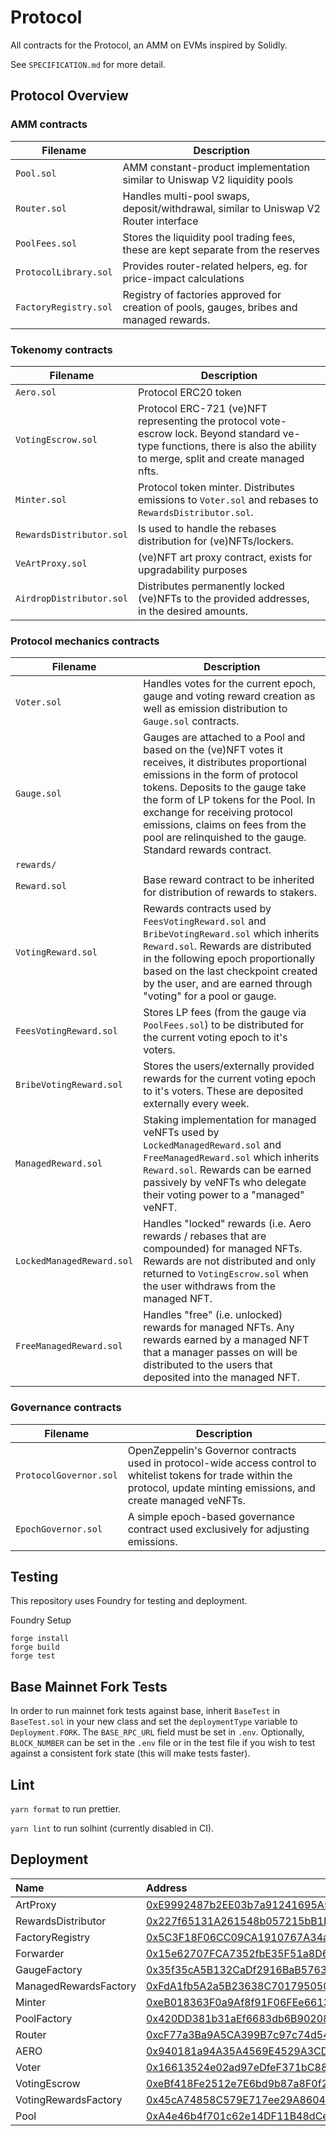 # Protocol

All contracts for the Protocol, an AMM on EVMs inspired by Solidly.

See `SPECIFICATION.md` for more detail.

## Protocol Overview

### AMM contracts

| Filename | Description |
| --- | --- |
| `Pool.sol` | AMM constant-product implementation similar to Uniswap V2 liquidity pools |
| `Router.sol` | Handles multi-pool swaps, deposit/withdrawal, similar to Uniswap V2 Router interface |
| `PoolFees.sol` | Stores the liquidity pool trading fees, these are kept separate from the reserves |
| `ProtocolLibrary.sol` | Provides router-related helpers, eg. for price-impact calculations |
| `FactoryRegistry.sol` | Registry of factories approved for creation of pools, gauges, bribes and managed rewards. |

### Tokenomy contracts

| Filename | Description |
| --- | --- |
| `Aero.sol` | Protocol ERC20 token |
| `VotingEscrow.sol` | Protocol ERC-721 (ve)NFT representing the protocol vote-escrow lock. Beyond standard ve-type functions, there is also the ability to merge, split and create managed nfts. |
| `Minter.sol` | Protocol token minter. Distributes emissions to `Voter.sol` and rebases to `RewardsDistributor.sol`. |
| `RewardsDistributor.sol` | Is used to handle the rebases distribution for (ve)NFTs/lockers. |
| `VeArtProxy.sol` | (ve)NFT art proxy contract, exists for upgradability purposes |
| `AirdropDistributor.sol` | Distributes permanently locked (ve)NFTs to the provided addresses, in the desired amounts. |

### Protocol mechanics contracts

| Filename | Description |
| --- | --- |
| `Voter.sol` | Handles votes for the current epoch, gauge and voting reward creation as well as emission distribution to `Gauge.sol` contracts. |
| `Gauge.sol` | Gauges are attached to a Pool and based on the (ve)NFT votes it receives, it distributes proportional emissions in the form of protocol tokens. Deposits to the gauge take the form of LP tokens for the Pool. In exchange for receiving protocol emissions, claims on fees from the pool are relinquished to the gauge. Standard rewards contract. |
| `rewards/` | |
| `Reward.sol` | Base reward contract to be inherited for distribution of rewards to stakers.
| `VotingReward.sol` | Rewards contracts used by `FeesVotingReward.sol` and `BribeVotingReward.sol` which inherits `Reward.sol`. Rewards are distributed in the following epoch proportionally based on the last checkpoint created by the user, and are earned through "voting" for a pool or gauge. |
| `FeesVotingReward.sol` | Stores LP fees (from the gauge via `PoolFees.sol`) to be distributed for the current voting epoch to it's voters. |
| `BribeVotingReward.sol` | Stores the users/externally provided rewards for the current voting epoch to it's voters. These are deposited externally every week. |
| `ManagedReward.sol` | Staking implementation for managed veNFTs used by `LockedManagedReward.sol` and `FreeManagedReward.sol` which inherits `Reward.sol`.  Rewards can be earned passively by veNFTs who delegate their voting power to a "managed" veNFT.
| `LockedManagedReward.sol` | Handles "locked" rewards (i.e. Aero rewards / rebases that are compounded) for managed NFTs. Rewards are not distributed and only returned to `VotingEscrow.sol` when the user withdraws from the managed NFT. | 
| `FreeManagedReward.sol` | Handles "free" (i.e. unlocked) rewards for managed NFTs. Any rewards earned by a managed NFT that a manager passes on will be distributed to the users that deposited into the managed NFT. | 

### Governance contracts

| Filename | Description |
| --- | --- |
| `ProtocolGovernor.sol` | OpenZeppelin's Governor contracts used in protocol-wide access control to whitelist tokens for trade  within the protocol, update minting emissions, and create managed veNFTs. |
| `EpochGovernor.sol` | A simple epoch-based governance contract used exclusively for adjusting emissions. |


## Testing

This repository uses Foundry for testing and deployment. 

Foundry Setup

```
forge install
forge build
forge test
```

## Base Mainnet Fork Tests

In order to run mainnet fork tests against base, inherit `BaseTest` in `BaseTest.sol` in your new class and set the `deploymentType` variable to `Deployment.FORK`. The `BASE_RPC_URL` field must be set in `.env`. Optionally, `BLOCK_NUMBER` can be set in the `.env` file or in the test file if you wish to test against a consistent fork state (this will make tests faster).


## Lint

`yarn format` to run prettier.

`yarn lint` to run solhint (currently disabled in CI).

## Deployment

| Name               | Address                                                                                                                               |
| :----------------- | :------------------------------------------------------------------------------------------------------------------------------------ |
| ArtProxy               | [0xE9992487b2EE03b7a91241695A58E0ef3654643E](https://basescan.org/address/0xE9992487b2EE03b7a91241695A58E0ef3654643E#code) |
| RewardsDistributor               | [0x227f65131A261548b057215bB1D5Ab2997964C7d](https://basescan.org/address/0x227f65131A261548b057215bB1D5Ab2997964C7d#code) |
| FactoryRegistry               | [0x5C3F18F06CC09CA1910767A34a20F771039E37C0](https://basescan.org/address/0x5C3F18F06CC09CA1910767A34a20F771039E37C0#code) |
| Forwarder               | [0x15e62707FCA7352fbE35F51a8D6b0F8066A05DCc](https://basescan.org/address/0x15e62707FCA7352fbE35F51a8D6b0F8066A05DCc#code) |
| GaugeFactory               | [0x35f35cA5B132CaDf2916BaB57639128eAC5bbcb5](https://basescan.org/address/0x35f35cA5B132CaDf2916BaB57639128eAC5bbcb5#code) |
| ManagedRewardsFactory               | [0xFdA1fb5A2a5B23638C7017950506a36dcFD2bDC3](https://basescan.org/address/0xFdA1fb5A2a5B23638C7017950506a36dcFD2bDC3#code) |
| Minter               | [0xeB018363F0a9Af8f91F06FEe6613a751b2A33FE5](https://basescan.org/address/0xeB018363F0a9Af8f91F06FEe6613a751b2A33FE5#code) |
| PoolFactory               | [0x420DD381b31aEf6683db6B902084cB0FFECe40Da](https://basescan.org/address/0x420DD381b31aEf6683db6B902084cB0FFECe40Da#code) |
| Router               | [0xcF77a3Ba9A5CA399B7c97c74d54e5b1Beb874E43](https://basescan.org/address/0xcF77a3Ba9A5CA399B7c97c74d54e5b1Beb874E43#code) |
| AERO               | [0x940181a94A35A4569E4529A3CDfB74e38FD98631](https://basescan.org/address/0x940181a94A35A4569E4529A3CDfB74e38FD98631#code) |
| Voter               | [0x16613524e02ad97eDfeF371bC883F2F5d6C480A5](https://basescan.org/address/0x16613524e02ad97eDfeF371bC883F2F5d6C480A5#code) |
| VotingEscrow               | [0xeBf418Fe2512e7E6bd9b87a8F0f294aCDC67e6B4](https://basescan.org/address/0xeBf418Fe2512e7E6bd9b87a8F0f294aCDC67e6B4#code) |
| VotingRewardsFactory               | [0x45cA74858C579E717ee29A86042E0d53B252B504](https://basescan.org/address/0x45cA74858C579E717ee29A86042E0d53B252B504#code) |
| Pool               | [0xA4e46b4f701c62e14DF11B48dCe76A7d793CD6d7](https://basescan.org/address/0xA4e46b4f701c62e14DF11B48dCe76A7d793CD6d7#code) |

